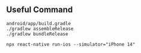 ## Useful Command

```
android/app/build.gradle
./gradlew assembleRelease
./gradlew bundleRelease

npx react-native run-ios --simulator="iPhone 14"
```
